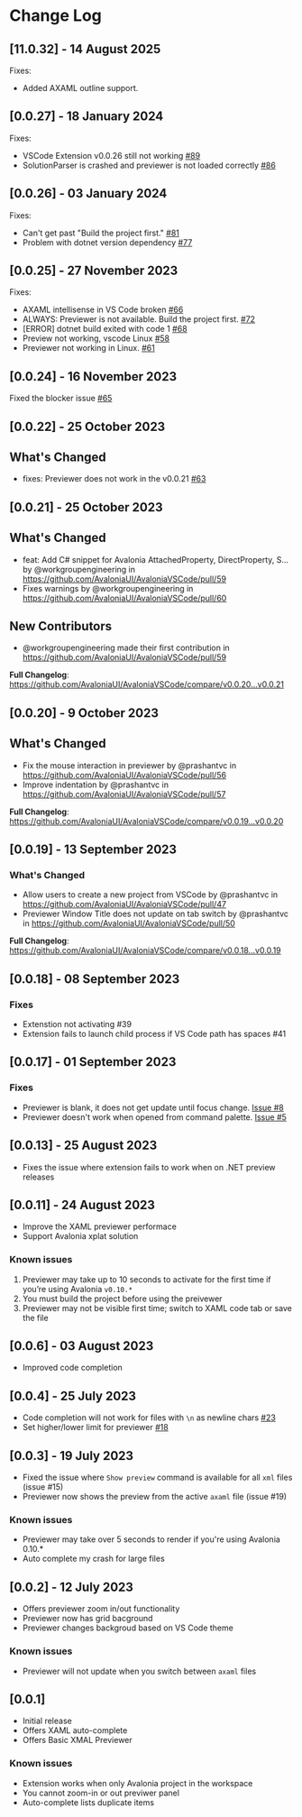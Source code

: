 # Change Log

## [11.0.32] - 14 August 2025

Fixes:

- Added AXAML outline support.

## [0.0.27] - 18 January 2024

Fixes:

- VSCode Extension v0.0.26 still not working [#89](https://github.com/AvaloniaUI/AvaloniaVSCode/issues/89)
- SolutionParser is crashed and previewer is not loaded correctly [#86](https://github.com/AvaloniaUI/AvaloniaVSCode/issues/86)

## [0.0.26] - 03 January 2024

Fixes:

- Can't get past "Build the project first." [#81](https://github.com/AvaloniaUI/AvaloniaVSCode/issues/81)
- Problem with dotnet version dependency [#77](https://github.com/AvaloniaUI/AvaloniaVSCode/issues/77)


## [0.0.25] - 27 November 2023

Fixes: 

- AXAML intellisense in VS Code broken [#66](https://github.com/AvaloniaUI/AvaloniaVSCode/issues/66)
- ALWAYS: Previewer is not available. Build the project first. [#72](https://github.com/AvaloniaUI/AvaloniaVSCode/issues/72)
- [ERROR] dotnet build exited with code 1 [#68](https://github.com/AvaloniaUI/AvaloniaVSCode/issues/68)
- Preview not working, vscode Linux [#58](https://github.com/AvaloniaUI/AvaloniaVSCode/issues/58)
- Previewer not working in Linux. [#61](https://github.com/AvaloniaUI/AvaloniaVSCode/issues/61)

## [0.0.24] - 16 November 2023

Fixed the blocker issue [#65](https://github.com/AvaloniaUI/AvaloniaVSCode/issues/65)

## [0.0.22] - 25 October 2023

## What's Changed
* fixes: Previewer does not work in the v0.0.21 [#63](https://github.com/AvaloniaUI/AvaloniaVSCode/issues/63)

## [0.0.21] - 25 October 2023

## What's Changed
* feat: Add C# snippet for Avalonia AttachedProperty, DirectProperty, S… by @workgroupengineering in https://github.com/AvaloniaUI/AvaloniaVSCode/pull/59
* Fixes warnings by @workgroupengineering in https://github.com/AvaloniaUI/AvaloniaVSCode/pull/60

## New Contributors
* @workgroupengineering made their first contribution in https://github.com/AvaloniaUI/AvaloniaVSCode/pull/59

**Full Changelog**: https://github.com/AvaloniaUI/AvaloniaVSCode/compare/v0.0.20...v0.0.21

## [0.0.20] - 9 October 2023

## What's Changed
* Fix the mouse interaction in previewer by @prashantvc in https://github.com/AvaloniaUI/AvaloniaVSCode/pull/56
* Improve indentation by @prashantvc in https://github.com/AvaloniaUI/AvaloniaVSCode/pull/57


**Full Changelog**: https://github.com/AvaloniaUI/AvaloniaVSCode/compare/v0.0.19...v0.0.20

## [0.0.19] - 13 September 2023
### What's Changed
* Allow users to create a new project from VSCode by @prashantvc in https://github.com/AvaloniaUI/AvaloniaVSCode/pull/47
* Previewer Window Title does not update on tab switch by @prashantvc in https://github.com/AvaloniaUI/AvaloniaVSCode/pull/50


**Full Changelog**: https://github.com/AvaloniaUI/AvaloniaVSCode/compare/v0.0.18...v0.0.19
## [0.0.18] - 08 September 2023
### Fixes

- Extenstion not activating #39
- Extension fails to launch child process if VS Code path has spaces #41


## [0.0.17] - 01 September 2023

### Fixes

- Previewer is blank, it does not get update until focus change. [Issue #8](https://github.com/AvaloniaUI/Avalonia-VSCode-Extension/issues/8)
- Previewer doesn't work when opened from command palette. [Issue #5](https://github.com/AvaloniaUI/Avalonia-VSCode-Extension/issues/5)

## [0.0.13] - 25 August 2023

- Fixes the issue where extension fails to work when on .NET preview releases

## [0.0.11] - 24 August 2023

- Improve the XAML previewer performace
- Support Avalonia xplat solution

### Known issues

1. Previewer may take up to 10 seconds to activate for the first time if you’re using Avalonia `v0.10.*`
2. You must build the project before using the preivewer
3. Previewer may not be visible first time; switch to XAML code tab or save the file

## [0.0.6] - 03 August 2023

- Improved code completion

## [0.0.4] - 25 July 2023

- Code completion will not work for files with `\n` as newline chars [#23](https://github.com/AvaloniaUI/AvaloniaVSCode/issues/23)
- Set higher/lower limit for previewer [#18](https://github.com/AvaloniaUI/AvaloniaVSCode/issues/18)

## [0.0.3] - 19 July 2023

- Fixed the issue where `Show preview` command is available for all `xml` files (issue #15)
- Previewer now shows the preview from the active `axaml` file (issue #19)

### Known issues

- Previewer may take over 5 seconds to render if you're using Avalonia 0.10.*
- Auto complete my crash for large files

## [0.0.2] - 12 July 2023

- Offers previewer zoom in/out functionality
- Previewer now has grid bacground
- Previewer changes backgroud based on VS Code theme

### Known issues

- Previewer will not update when you switch between `axaml` files

## [0.0.1]

- Initial release
- Offers XAML auto-complete
- Offers Basic XMAL Previewer

### Known issues

- Extension works when only Avalonia project in the workspace
- You cannot zoom-in or out previwer panel
- Auto-complete lists duplicate items